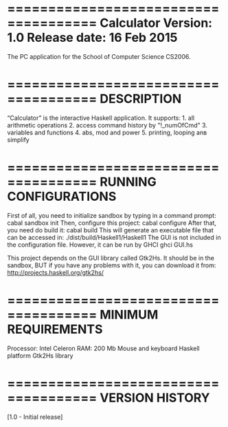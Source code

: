 =====================================
Calculator
Version: 1.0
Release date: 16 Feb 2015
=====================================

The PC application for the School of Computer Science CS2006.

=====================================
DESCRIPTION
=====================================

“Calculator” is the interactive Haskell application.
It supports: 1. all arithmetic operations
             2. access command history by "!_numOfCmd"
			 3. variables and functions
			 4. abs, mod and power
			 5. printing, looping anв simplify
			 

=====================================
RUNNING CONFIGURATIONS
=====================================

First of all, you need to initialize sandbox by typing in a command prompt:
	cabal sandbox init
Then, configure this project:
	cabal configure
After that, you need do build it:
	cabal build
This will generate an executable file that can be accessed in:
	./dist/build/Haskell1/Haskell1
The GUI is not included in the configuration file. However, it can be run by GHCI 
	ghci GUI.hs

This project depends on the GUI library called Gtk2Hs.
It should be in the sandbox, BUT
if you have any problems with it, you can download it from:
	http://projects.haskell.org/gtk2hs/
 
=====================================
MINIMUM REQUIREMENTS
=====================================

Processor: Intel Celeron
RAM: 200 Mb
Mouse and keyboard
Haskell platform
Gtk2Hs library

=====================================
VERSION HISTORY
=====================================

[1.0 - Initial release]


